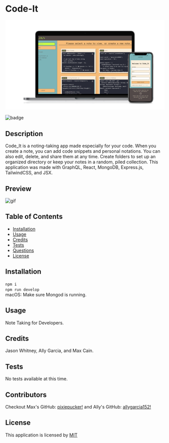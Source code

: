 # Code-It
  
  <div align="center">
  <img alt="screenshot"  src="./Images/code_it_screenshots.png" />
  </div>

  ![badge](https://img.shields.io/badge/License-MIT-blue)
  

  ## Description
  Code_It is a noting-taking app made especially for your code. When you create a note, you can add code snippets and personal notations. You can also edit, delete, and share them at any time. Create folders to set up an organized directory or keep your notes in a random, piled collection. This application was made with GraphQL, React, MongoDB, Express.js, TailwindCSS, and JSX.

  
  ## Preview
  <img alt="gif"  src="./Images/code_it_demo.gif" />


  ## Table of Contents
  - [Installation](#installation)
  - [Usage](#usage)
  - [Credits](#credits)
  - [Tests](#tests)
  - [Questions](#questions)
  - [License](#license)

  ## Installation
  ```npm i``` <br />
  ```npm run develop``` <br />
  macOS: Make sure Mongod is running.

  ## Usage
  Note Taking for Developers.

  ## Credits
  Jason Whitney, Ally Garcia, and Max Cain.

  ## Tests
  No tests available at this time.

  ## Contributors
  Checkout Max's GitHub: [pixiepucker!](https://github.com/pixiepucker)
  and Ally's GitHub: [allygarcia152!](https://github.com/allygarcia152)

  ## License
  
  This application is licensed by [MIT](https://opensource.org/licenses/MIT)
